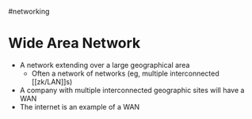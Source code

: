 #networking 

# Wide Area Network
- A network extending over a large geographical area
	- Often a network of networks (eg, multiple interconnected [[zk/LAN]]s)
- A company with multiple interconnected geographic sites will have a WAN
- The internet is an example of a WAN